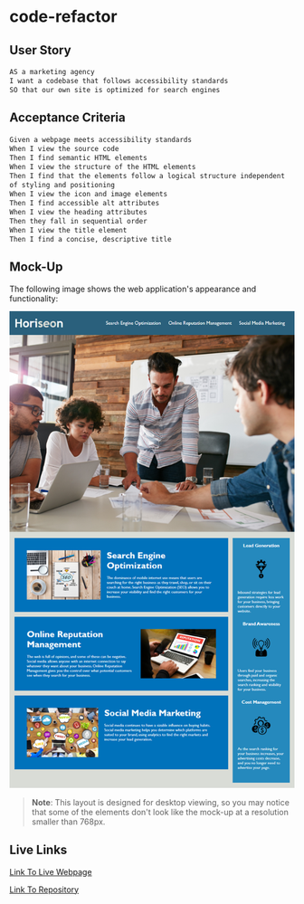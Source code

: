 # code-refactor
## User Story

```
AS a marketing agency
I want a codebase that follows accessibility standards
SO that our own site is optimized for search engines
```

## Acceptance Criteria

```
Given a webpage meets accessibility standards
When I view the source code
Then I find semantic HTML elements
When I view the structure of the HTML elements
Then I find that the elements follow a logical structure independent of styling and positioning
When I view the icon and image elements
Then I find accessible alt attributes
When I view the heading attributes
Then they fall in sequential order
When I view the title element
Then I find a concise, descriptive title
```

## Mock-Up

The following image shows the web application's appearance and functionality:

![The Horiseon webpage includes a navigation bar, a header image, and cards with text and images at the bottom of the page.](./assets/images/01-html-css-git-homework-demo.png)

> **Note**: This layout is designed for desktop viewing, so you may notice that some of the elements don't look like the mock-up at a resolution smaller than 768px.

## Live Links
[Link To Live Webpage](https://thiagorodrigues3.github.io/code-refactor/)

[Link To Repository](https://github.com/ThiagoRodrigues3/code-refactor)